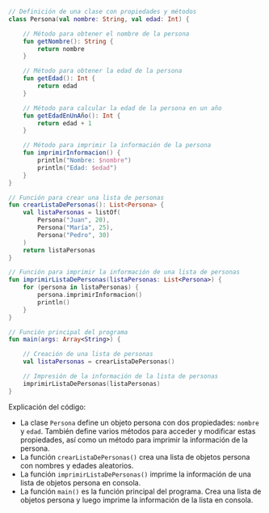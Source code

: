 ```kotlin
// Definición de una clase con propiedades y métodos
class Persona(val nombre: String, val edad: Int) {

    // Método para obtener el nombre de la persona
    fun getNombre(): String {
        return nombre
    }

    // Método para obtener la edad de la persona
    fun getEdad(): Int {
        return edad
    }

    // Método para calcular la edad de la persona en un año
    fun getEdadEnUnAño(): Int {
        return edad + 1
    }

    // Método para imprimir la información de la persona
    fun imprimirInformacion() {
        println("Nombre: $nombre")
        println("Edad: $edad")
    }
}

// Función para crear una lista de personas
fun crearListaDePersonas(): List<Persona> {
    val listaPersonas = listOf(
        Persona("Juan", 20),
        Persona("María", 25),
        Persona("Pedro", 30)
    )
    return listaPersonas
}

// Función para imprimir la información de una lista de personas
fun imprimirListaDePersonas(listaPersonas: List<Persona>) {
    for (persona in listaPersonas) {
        persona.imprimirInformacion()
        println()
    }
}

// Función principal del programa
fun main(args: Array<String>) {

    // Creación de una lista de personas
    val listaPersonas = crearListaDePersonas()

    // Impresión de la información de la lista de personas
    imprimirListaDePersonas(listaPersonas)
}

```

Explicación del código:

* La clase `Persona` define un objeto persona con dos propiedades: `nombre` y `edad`. También define varios métodos para acceder y modificar estas propiedades, así como un método para imprimir la información de la persona.
* La función `crearListaDePersonas()` crea una lista de objetos persona con nombres y edades aleatorios.
* La función `imprimirListaDePersonas()` imprime la información de una lista de objetos persona en consola.
* La función `main()` es la función principal del programa. Crea una lista de objetos persona y luego imprime la información de la lista en consola.